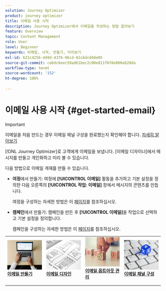 ```yaml
---
solution: Journey Optimizer
product: journey optimizer
title: 이메일 사용 시작
description: Journey Optimizer에서 이메일을 작성하는 방법 알아보기
feature: Overview
topic: Content Management
role: User
level: Beginner
keywords: 이메일, 시작, 만들기, 미리보기
exl-id: 621c4256-449d-4376-96cd-02cbdcd4de05
source-git-commit: ce6dc6eec59ad61bec2c00e811f6f6e006eb20da
workflow-type: tm+mt
source-wordcount: '152'
ht-degree: 100%

---
```


# 이메일 사용 시작 {#get-started-email}

>[!IMPORTANT]
>
>이메일을 처음 만드는 경우 이메일 채널 구성을 완료했는지 확인해야 합니다. [자세히 알아보기](email-settings.md)

[!DNL Journey Optimizer]로 고객에게 이메일을 보냅니다. [이메일 디자이너]에서 메시지를 만들고 개인화하고 미리 볼 수 있습니다.

다음 방법으로 이메일 게재를 만들 수 있습니다.

* **여정**&#x200B;에서 만들기: 여정에 **[!UICONTROL 이메일]** 활동을 추가하고 기본 설정을 정의한 다음 오른쪽의 **[!UICONTROL 작업: 이메일]** 창에서 메시지의 콘텐츠를 만듭니다.

  여정을 구성하는 자세한 방법은 이 [페이지](../building-journeys/journey-gs.md)를 참조하십시오.

* **캠페인**&#x200B;에서 만들기: 캠페인을 만든 후 **[!UICONTROL 이메일]**&#x200B;을 작업으로 선택하고 기본 설정을 정의합니다.

  캠페인을 구성하는 자세한 방법은 이 [페이지](../campaigns/create-campaign.md#configure)를 참조하십시오.

<table style="table-layout:fixed"><tr style="border: 0;">
<td>
<a href="create-email.md">
<img alt="리드" src="../assets/do-not-localize/email-create.jpeg">
</a>
<div><a href="create-email.md"><strong>이메일 만들기</strong>
</div>
<p>
</td>
<td>
<a href="get-started-email-design.md">
<img alt="드물게" src="../assets/do-not-localize/email-design.jpg">
</a>
<div>
<a href="get-started-email-design.md"><strong>이메일 디자인</strong></a>
</div>
<p></td>
<td>
<a href="email-opt-out.md">
<img alt="유효성 검사" src="../assets/do-not-localize/email-opt-out.jpg">
</a>
<div>
<a href="email-opt-out.md"><strong>이메일 옵트아웃 관리</strong></a>
</div>
<p>
</td>
<td>
<a href="email-settings.md">
<img alt="유효성 검사" src="../assets/do-not-localize/email-config.jpg">
</a>
<div>
<a href="email-settings.md"><strong>이메일 채널 구성</strong></a>
</div>
<p>
</td>
</tr></table>
